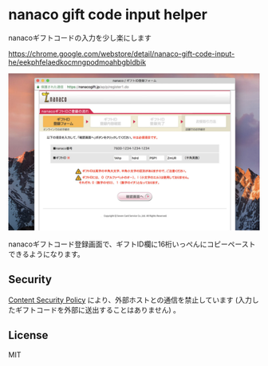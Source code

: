 # nanaco gift code input helper

nanacoギフトコードの入力を少し楽にします

https://chrome.google.com/webstore/detail/nanaco-gift-code-input-he/eekphfelaedkocmngpodmoahbgbldbik

![](assets/screenshot.jpg)

nanacoギフトコード登録画面で、ギフトID欄に16桁いっぺんにコピーペーストできるようになります。

## Security

[Content Security Policy](https://developer.chrome.com/extensions/contentSecurityPolicy) により、外部ホストとの通信を禁止しています (入力したギフトコードを外部に送出することはありません) 。

## License

MIT
